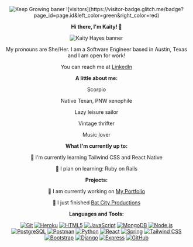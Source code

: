 <div align="center">
<img src="https://i.imgur.com/0MpCt7j.png" alt="Keep Growing baner">
  ![visitors](https://visitor-badge.glitch.me/badge?page_id=page.id&left_color=green&right_color=red)
  <p><strong>Hi there, I'm Kaity! 👋</strong></p>
  <img src="https://i.imgur.com/hrKsNlnm.png" alt="Kaity Hayes banner">
  <p>My pronouns are She/Her. I am a Software Engineer based in Austin, Texas and I am open for work!</p>
  <p>You can reach me at <a href="https://www.linkedin.com/in/kaityhayes/">LinkedIn</a></p>

  <p><strong>A little about me:</strong></p>
  <p>Scorpio</p>
  <p>Native Texan, PNW xenophile</p>
  <p>Lazy leisure sailor</p>
  <p>Vintage thrifter</p>
  <p>Music lover</p>

  <p><strong>What I'm currently up to:</strong></p>
  <p>🌱 I'm currently learning Tailwind CSS and React Native</p>
  <p>🌟 I plan on learning: Ruby on Rails</p>

  <p><strong>Projects:</strong></p>
  <p>🌿 I am currently working on <a href="https://github.com/kaityhayes/kaityhayes-portfolio/">My Portfolio</a></p>
  <p>🦇 I just finished <a href="https://github.com/kaityhayes/batcity-front/">Bat City Productions</a></p>

  <p><strong>Languages and Tools:</strong></p>
  
   <a href="https://git-scm.com/"><img src="https://img.icons8.com/color/50/000000/git.png" alt="Git" /></a>
  <a href="https://id.heroku.com/login"><img src="https://img.icons8.com/color/50/000000/heroku.png" alt="Heroku" /></a>
  <a href="https://www.w3.org/html/"><img src="https://img.icons8.com/color/50/000000/html-5.png" alt="HTML5" /></a>
  <a href="https://developer.mozilla.org/en-US/docs/Web/JavaScript"><img src="https://img.icons8.com/color/50/000000/javascript.png" alt="JavaScript" /></a>
  <a href="https://www.mongodb.com/"><img src="https://img.icons8.com/color/50/000000/mongodb.png" alt="MongoDB" /></a>
  <a href="https://nodejs.org/en"><img src="https://img.icons8.com/color/50/000000/nodejs.png" alt="Node.js" /></a>
  <a href="https://www.postgresql.org/"><img src="https://img.icons8.com/color/50/000000/postgresql.png" alt="PostgreSQL" /></a>
  <a href="https://www.postman.com/"><img src="https://img.icons8.com/color/50/000000/postman-api.png" alt="Postman" /></a>
  <a href="https://www.python.org/"><img src="https://img.icons8.com/color/50/000000/python.png" alt="Python" /></a>
  <a href="https://react.dev/"><img src="https://img.icons8.com/plasticine/50/000000/react.png" alt="React" /></a>
  <a href="https://spring.io/"><img src="https://img.icons8.com/color/50/000000/spring-logo.png" alt="Spring" /></a>
  <a href="https://tailwindcss.com/"><img src="https://img.icons8.com/color/50/000000/tailwind-css.png" alt="Tailwind CSS" /></a>
  <a href="https://getbootstrap.com/"><img src="https://img.icons8.com/color/50/000000/bootstrap.png" alt="Bootstrap" /></a>
  <a href="https://www.djangoproject.com/"><img src="https://img.icons8.com/color/50/000000/django.png" alt="Django" /></a>
  <a href="https://expressjs.com/"><img src="https://img.icons8.com/color/50/000000/express.png" alt="Express" /></a>
  <a href="https://github.com/"><img src="https://img.icons8.com/ios-filled/50/000000/github.png" alt="GitHub" /></a>
</div>











<!--
**kaityhayes/kaityhayes** is a ✨ _special_ ✨ repository because its `README.md` (this file) appears on your GitHub profile.

Here are some ideas to get you started:

- 🔭 I’m currently working on ...
- 🌱 I’m currently learning ...
- 👯 I’m looking to collaborate on ...
- 🤔 I’m looking for help with ...
- 💬 Ask me about ...
- 📫 How to reach me: ...
- 😄 Pronouns: ...
- ⚡ Fun fact: ...
-->
